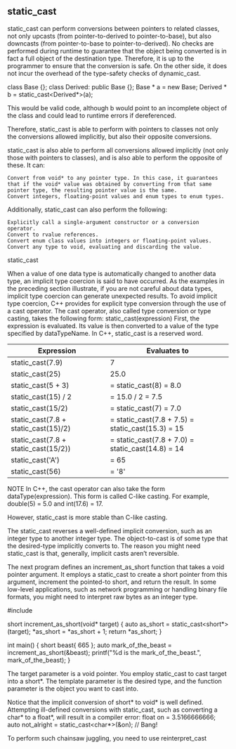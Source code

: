 ## static_cast

static_cast can perform conversions between pointers to related classes, not only upcasts (from pointer-to-derived to pointer-to-base), but also downcasts (from pointer-to-base to pointer-to-derived). No checks are performed during runtime to guarantee that the object being converted is in fact a full object of the destination type. Therefore, it is up to the programmer to ensure that the conversion is safe. On the other side, it does not incur the overhead of the type-safety checks of dynamic_cast.

class Base {};
class Derived: public Base {};
Base * a = new Base;
Derived * b = static_cast<Derived*>(a);




This would be valid code, although b would point to an incomplete object of the class and could lead to runtime errors if dereferenced.

Therefore, static_cast is able to perform with pointers to classes not only the conversions allowed implicitly, but also their opposite conversions.

static_cast is also able to perform all conversions allowed implicitly (not only those with pointers to classes), and is also able to perform the opposite of these. It can:

    Convert from void* to any pointer type. In this case, it guarantees that if the void* value was obtained by converting from that same pointer type, the resulting pointer value is the same.
    Convert integers, floating-point values and enum types to enum types.


Additionally, static_cast can also perform the following:

    Explicitly call a single-argument constructor or a conversion operator.
    Convert to rvalue references.
    Convert enum class values into integers or floating-point values.
    Convert any type to void, evaluating and discarding the value.


static_cast

When a value of one data type is automatically
changed to another data type, an implicit type coercion is said to have occurred.
As the examples in the preceding section illustrate, if you are not careful about data
types, implicit type coercion can generate unexpected results.
To avoid implicit type coercion, C++ provides for explicit type conversion through
the use of a cast operator. The cast operator, also called type conversion or type
casting, takes the following form:
static_cast<dataTypeName>(expression)
First, the expression is evaluated. Its value is then converted to a value of the type
specified by dataTypeName. In C++, static_cast is a reserved word.

| Expression | Evaluates to |
|------------|--------------|
| static_cast<int>(7.9) | 7 |
| static_cast<double>(25) | 25.0 |
| static_cast<double>(5 + 3) | = static_cast<double>(8) = 8.0 |
| static_cast<double>(15) / 2 | = 15.0 / 2 = 7.5 |
| static_cast<double>(15/2) | = static_cast<double>(7) = 7.0 |
| static_cast<int>(7.8 + static_cast<double>(15)/2) | = static_cast<int>(7.8 + 7.5) = static_cast<int>(15.3) = 15 |
| static_cast<int>(7.8 + static_cast<double>(15/2)) | = static_cast<int>(7.8 + 7.0) = static_cast<int>(14.8) = 14 |
| static_cast<int>('A') | = 65 |
|  static_cast<char>(56) | = '8' |

NOTE
In C++, the cast operator can also take the form dataType(expression). This form is called C-like casting. For example, double(5) = 5.0 and int(17.6) = 17.

However, static_cast is more stable than C-like casting.



The static_cast reverses a well-defined implicit conversion, such as an integer type to another integer type. The object-to-cast is of some type that the
desired-type implicitly converts to. The reason you might need static_cast is
that, generally, implicit casts aren’t reversible.

The next program defines an increment_as_short function that takes a void pointer argument. It employs a static_cast to create a short pointer from this argument, increment the pointed-to short, and return the result. In some low-level applications, such as network programming or handling binary file formats, you might need to interpret raw bytes as an integer type.

#include <cstdio>

short increment_as_short(void* target)
{
  auto as_short = static_cast<short*>(target);
  *as_short = *as_short + 1;
  return *as_short;
}

int main() {
  short beast{ 665 };
  auto mark_of_the_beast = increment_as_short(&beast);
  printf("%d is the mark_of_the_beast.", mark_of_the_beast);
}

The target parameter is a void pointer. You employ static_cast to cast
target into a short*. The template parameter is the desired type, and
the function parameter is the object you want to cast into.

Notice that the implicit conversion of short* to void* is well defined.
Attempting ill-defined conversions with static_cast, such as converting a
char* to a float*, will result in a compiler error:
float on = 3.5166666666;
auto not_alright = static_cast<char*>(&on); // Bang!

To perform such chainsaw juggling, you need to use reinterpret_cast
